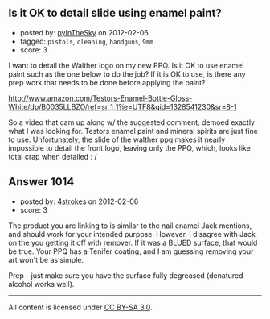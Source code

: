 ## Is it OK to detail slide using enamel paint?

- posted by: [pyInTheSky](https://stackexchange.com/users/-1/407-pyinthesky) on 2012-02-06
- tagged: `pistols`, `cleaning`, `handguns`, `9mm`
- score: 3

I want to detail the Walther logo on my new PPQ. Is it OK to use enamel paint such as the one below to do the job?  If it is OK to use, is there any prep work that needs to be done before applying the paint?

http://www.amazon.com/Testors-Enamel-Bottle-Gloss-White/dp/B0035LLBZO/ref=sr_1_1?ie=UTF8&qid=1328541230&sr=8-1


So a video that cam up along w/ the suggested comment, demoed exactly what I was looking for.  Testors enamel paint and mineral spirits are just fine to use.  Unfortunately, the slide of the walther ppq makes it nearly impossible to detail the front logo, leaving only the PPQ, which, looks like total crap when detailed : /


## Answer 1014

- posted by: [4strokes](https://stackexchange.com/users/-1/418-4strokes) on 2012-02-06
- score: 3

The product you are linking to is similar to the nail enamel Jack mentions, and should work for your intended purpose.
However, I disagree with Jack on the you getting it off with remover. If it was a BLUED surface, that would be true. Your PPQ has a Tenifer coating, and I am guessing removing your art won't be as simple. 

Prep - just make sure you have the surface fully degreased (denatured alcohol works well). 





---

All content is licensed under [CC BY-SA 3.0](https://creativecommons.org/licenses/by-sa/3.0/).
